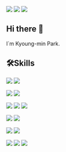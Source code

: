 <img src="https://img.shields.io/badge/park48664866@gmail.com-EA4335?style=flat-square&logo=Gmail&logoColor=white"/>  <img src="https://img.shields.io/badge/kyong_m1n-E4405F?style=flat-square&logo=Instagram&logoColor=white"/>  <img src="https://img.shields.io/badge/studylog.kym1n.com-222222?style=flat-square&logo=GithubPages&logoColor=white"/>  


## Hi there 👋

I`m Kyoung-min Park.


## 🛠️Skills

<img src="https://img.shields.io/badge/Git-F05032?style=flat-square&logo=Git&logoColor=white"/> <img src="https://img.shields.io/badge/Github-222222?style=flat-square&logo=Github&logoColor=white"/>

<img src="https://img.shields.io/badge/Dart-0175C2?style=flat-square&logo=Dart&logoColor=white"/> <img src="https://img.shields.io/badge/Flutter-02569B?style=flat-square&logo=Flutter&logoColor=white"/>

<img src="https://img.shields.io/badge/Java-007396?style=flat-square&logo=Java&logoColor=white"/> 

<img src="https://img.shields.io/badge/Python-3776AB?style=flat-square&logo=Python&logoColor=white"/> 

<img src="https://img.shields.io/badge/Ubuntu-E95420?style=flat-square&logo=Ubuntu&logoColor=white"/> 

<img src="https://img.shields.io/badge/Markdown-000000?style=flat-square&logo=Markdown&logoColor=white"/> <img src="https://img.shields.io/badge/Notion-000000?style=flat-square&logo=Notion&logoColor=white"/>

<img src="https://img.shields.io/badge/Jira-0052CC?style=flat-square&logo=Jira&logoColor=white"/> <img src="https://img.shields.io/badge/Confluence-172B4D?style=flat-square&logo=Confluence&logoColor=white"/>

<img src="https://img.shields.io/badge/Visual_Studio_Code-007ACC?style=flat-square&logo=Visualstudiocode&logoColor=white"/> <img src="https://img.shields.io/badge/Android_Stidio-3DDC84?style=flat-square&logo=Androidstudio&logoColor=white"/> <img src="https://img.shields.io/badge/IntelliJ_IDEA-000000?style=flat-square&logo=Intellijidea&logoColor=white"/>



<!--
**Kyoung-M1N/Kyoung-M1N** is a ✨ _special_ ✨ repository because its `README.md` (this file) appears on your GitHub profile.

Here are some ideas to get you started:

- 🔭 I’m currently working on ...
- 🌱 I’m currently learning ...
- 👯 I’m looking to collaborate on ...
- 🤔 I’m looking for help with ...
- 💬 Ask me about ...
- 📫 How to reach me: ...
- 😄 Pronouns: ...
- ⚡ Fun fact: ...
-->
